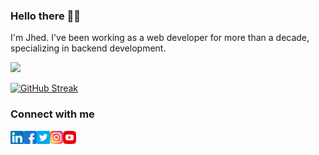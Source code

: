 ### Hello there 👋🤖
I'm Jhed. I've been working as a web developer for more than a decade, specializing in backend development.

![](https://komarev.com/ghpvc/?username=jhedmendoza&style=for-the-badge)

[![GitHub Streak](https://streak-stats.demolab.com?user=jhedmendoza&theme=calm)](https://git.io/streak-stats)

### Connect with me

<a href="https://www.linkedin.com/in/jhedmendoza/"><img align="left" src="https://raw.githubusercontent.com/jhedmendoza/jhedmendoza/main/img/linkedin.svg" alt="Jhed Mendoza | LinkedIn" width="21px"/></a>

<a href="https://www.facebook.com/jhed.adrine"><img align="left" src="https://raw.githubusercontent.com/jhedmendoza/jhedmendoza/main/img/facebook.png" alt="Jhed Mendoza | Facebook" width="21px"/></a>

<a href="https://twitter.com/_jhedm"><img align="left" src="https://raw.githubusercontent.com/jhedmendoza/jhedmendoza/main/img/twitter.png" alt="Jhed Mendoza | Twitter" width="21px"/></a>

<a href="https://www.instagram.com/jhedmendoza/"><img align="left" src="https://raw.githubusercontent.com/jhedmendoza/jhedmendoza/main/img/instagram.svg" alt="Jhed Mendoza | Instagram" width="21px"/></a>

<a href="https://www.youtube.com/jhedmendoza"><img align="left" src="https://raw.githubusercontent.com/jhedmendoza/jhedmendoza/main/img/youtube.png" alt="Jhed Mendoza | Youtube" width="21px"/></a>



<!--
**jhedmendoza/jhedmendoza** is a ✨ _special_ ✨ repository because its `README.md` (this file) appears on your GitHub profile.

Here are some ideas to get you started:

- 🔭 I’m currently working on ...
- 🌱 I’m currently learning ...
- 👯 I’m looking to collaborate on ...
- 🤔 I’m looking for help with ...
- 💬 Ask me about ...
- 📫 How to reach me: ...
- 😄 Pronouns: ...
- ⚡ Fun fact: ...
-->
